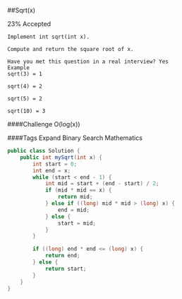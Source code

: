 ##Sqrt(x)

23% Accepted

	Implement int sqrt(int x).

	Compute and return the square root of x.

	Have you met this question in a real interview? Yes
	Example
	sqrt(3) = 1

	sqrt(4) = 2

	sqrt(5) = 2

	sqrt(10) = 3

####Challenge
O(log(x))

####Tags Expand
Binary Search Mathematics

```java
public class Solution {
    public int mySqrt(int x) {
        int start = 0;
        int end = x;
        while (start < end - 1) {
            int mid = start + (end - start) / 2;
            if (mid * mid == x) {
                return mid;
            } else if ((long) mid * mid > (long) x) {
                end = mid;
            } else {
                start = mid;
            }
        }

        if ((long) end * end <= (long) x) {
            return end;
        } else {
            return start;
        }
    }
}
```
